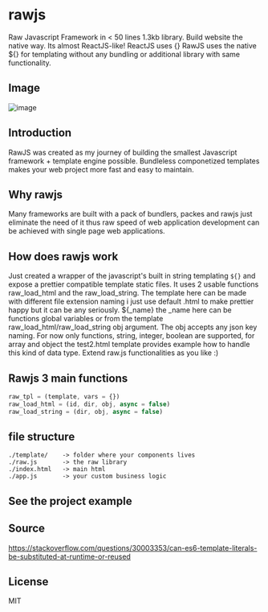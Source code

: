 # rawjs
Raw Javascript Framework in < 50 lines 1.3kb library. Build website the native way. Its almost ReactJS-like! ReactJS uses {} RawJS uses the native ${} for templating without any bundling or additional library with same functionality. 
## Image
![image](https://github.com/user-attachments/assets/4f8cf9a2-9c31-45d8-aa2e-2cecbaed2da5)

## Introduction
RawJS was created as my journey of building the smallest Javascript framework + template engine possible. Bundleless componetized templates makes your web project more fast and easy to maintain.

## Why rawjs
Many frameworks are built with a pack of bundlers, packes and rawjs just eliminate the need of it thus raw speed of web application development can be achieved with single page web applications.

## How does rawjs work
Just created a wrapper of the javascript's built in string templating `${}` and expose a prettier compatible template static files. It uses 2 usable functions raw_load_html and the raw_load_string. The template here can be made with different file extension naming i just use default .html to make prettier happy but it can be any seriously. ${_name} the _name here can be functions global variables or from the template raw_load_html/raw_load_string obj argument. The obj accepts any json key naming. For now only functions, string, integer, boolean are supported, for array and object the test2.html template provides example how to handle this kind of data type. Extend raw.js functionalities as you like :)

## Rawjs 3 main functions
```js
raw_tpl = (template, vars = {})
raw_load_html = (id, dir, obj, async = false)
raw_load_string = (dir, obj, async = false)
```

## file structure
```
./template/    -> folder where your components lives
./raw.js       -> the raw library
./index.html   -> main html
./app.js       -> your custom business logic
```

## See the project example

## Source
https://stackoverflow.com/questions/30003353/can-es6-template-literals-be-substituted-at-runtime-or-reused

## License
MIT
